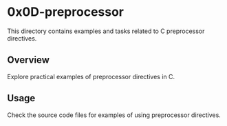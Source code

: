 # 0x0D-preprocessor

This directory contains examples and tasks related to C preprocessor directives.

## Overview

Explore practical examples of preprocessor directives in C.

## Usage

Check the source code files for examples of using preprocessor directives.
